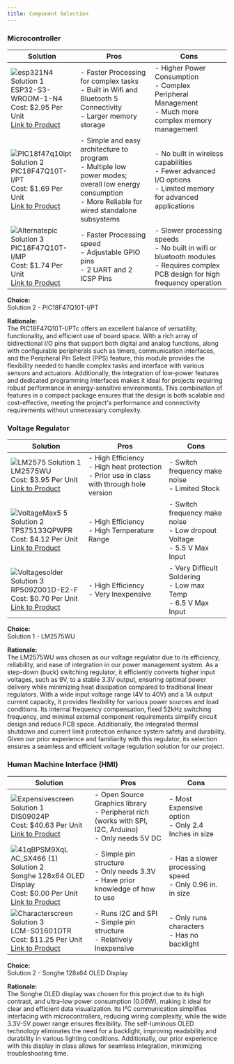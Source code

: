 ```yaml
---
title: Component Selection
---
```

  
### **Microcontroller**

| Solution | Pros | Cons |
|----------|----------|----------|
| ![esp321N4](https://github.com/user-attachments/assets/8c6c63fb-29f0-4a42-845b-77c537fc106f) Solution 1<br> ESP32-S3-WROOM-1-N4<br> Cost: $2.95 Per Unit<br> [Link to Product](https://www.digikey.com/en/products/detail/espressif-systems/ESP32-S3-WROOM-1-N4/16162639)<br>| - Faster Processing for complex tasks<br>- Built in Wifi and Bluetooth 5 Connectivity<br>- Larger memory storage | - Higher Power Consumption<br>- Complex Peripheral Management<br>- Much more complex memory management |
| ![PIC18f47q10ipt](https://github.com/user-attachments/assets/6cae1efd-fb5f-449d-be80-42d45cebac01) Solution 2<br> PIC18F47Q10T-I/PT<br> Cost: $1.69 Per Unit<br> [Link to Product](https://www.digikey.com/en/products/detail/microchip-technology/PIC18F47Q10T-I-PT/10187788)<br> | - Simple and easy architecture to program<br>- Multiple low power modes; overall low energy consumption<br>- More Reliable for wired standalone subsystems | - No built in wireless capabilities<br>- Fewer advanced I/O options<br>- Limited memory for advanced applications |
| ![Alternatepic](https://github.com/user-attachments/assets/f7c9fc8d-b4b8-443e-97ce-a1c4e1f9f043) Solution 3<br> PIC18F47Q10T-I/MP<br> Cost: $1.74 Per Unit<br> [Link to Product](https://www.digikey.com/en/products/detail/microchip-technology/PIC18F47Q10T-I-MP/10187787?s=N4IgTCBcDaIAoEkDCBGAHAMQCwHYCKKADACoC0CA9ALJwgC6AvkA)<br>| - Faster Processing speed<br>- Adjustable GPIO pins<br>- 2 UART and 2 ICSP Pins | - Slower processing speeds<br>- No built in wifi or bluetooth modules<br>- Requires complex PCB design for high frequency operation |

**Choice:**  
Solution 2 - PIC18F47Q10T-I/PT

**Rationale:**  
The PIC18F47Q10T-I/PTc offers an excellent balance of versatility, functionality, and efficient use of board space. With a rich array of bidirectional I/O pins that support both digital and analog functions, along with configurable peripherals such as timers, communication interfaces, and the Peripheral Pin Select (PPS) feature, this module provides the flexibility needed to handle complex tasks and interface with various sensors and actuators. Additionally, the integration of low-power features and dedicated programming interfaces makes it ideal for projects requiring robust performance in energy-sensitive environments. This combination of features in a compact package ensures that the design is both scalable and cost-effective, meeting the project's performance and connectivity requirements without unnecessary complexity.



### **Voltage Regulator**

| Solution | Pros | Cons |
|----------|----------|----------|
| ![LM2575](https://github.com/user-attachments/assets/f546c850-1c2c-41f9-b496-1d7d340e9a19) Solution 1<br> LM2575WU<br> Cost: $3.95 Per Unit<br> [Link to Product](https://www.digikey.com/en/products/detail/microchip-technology/LM2575WU/1027667)<br> | - High Efficiency<br>- High heat protection<br>- Prior use in class with through hole version | - Switch frequency make noise<br>- Limited Stock |
| ![VoltageMax5 5](https://github.com/user-attachments/assets/f8bbd664-95ab-4fe6-80ed-3f45c3ac1747) Solution 2<br> TPS75133QPWPR<br> Cost: $4.12 Per Unit<br> [Link to Product](https://www.digikey.com/en/products/detail/texas-instruments/TPS75133QPWPR/1673042)<br> | - High Efficiency<br>- High Temperature Range | - Switch frequency make noise<br>- Low dropout Voltage<br>- 5.5 V Max Input |
| ![Voltagesolder](https://github.com/user-attachments/assets/7f30f434-51ad-4147-a66e-904c9023636f) Solution 3<br> RP509Z001D-E2-F<br> Cost: $0.70 Per Unit<br> [Link to Product](https://www.digikey.com/en/products/detail/nisshinbo-micro-devices-inc/RP509Z001D-E2-F/10217681)<br>| - High Efficiency<br>- Very Inexpensive | - Very Difficult Soldering<br>- Low max Temp<br>- 6.5 V Max Input |

**Choice:**  
Solution 1 - LM2575WU 

**Rationale:**  
The LM2575WU was chosen as our voltage regulator due to its efficiency, reliability, and ease of integration in our power management system. As a step-down (buck) switching regulator, it efficiently converts higher input voltages, such as 9V, to a stable 3.3V output, ensuring optimal power delivery while minimizing heat dissipation compared to traditional linear regulators. With a wide input voltage range (4V to 40V) and a 1A output current capacity, it provides flexibility for various power sources and load conditions. Its internal frequency compensation, fixed 52kHz switching frequency, and minimal external component requirements simplify circuit design and reduce PCB space. Additionally, the integrated thermal shutdown and current limit protection enhance system safety and durability. Given our prior experience and familiarity with this regulator, its selection ensures a seamless and efficient voltage regulation solution for our project.


### **Human Machine Interface (HMI)**

| Solution | Pros | Cons |
|----------|----------|----------|
| ![Expensivescreen](https://github.com/user-attachments/assets/9f5e310f-35db-4767-bccd-0de85e6230a5) Solution 1<br> DIS09024P<br> Cost: $40.63 Per Unit<br> [Link to Product](https://www.digikey.com/en/products/detail/elecrow/DIS09024P/24398500)<br>| - Open Source Graphics library<br>- Peripheral rich (works with SPI, I2C, Arduino)<br>- Only needs 5V DC | - Most Expensive option<br>- Only 2.4 Inches in size |
| ![41qBPSM9XqL _AC_SX466_ (1)](https://github.com/user-attachments/assets/7312a15b-ac82-4b31-b9ae-ab0ad69a7c94) Solution 2<br> Songhe 128x64 OLED Display<br> Cost: $0.00 Per Unit<br> [Link to Product](https://www.amazon.com/Songhe-0-96-inch-I2C-Raspberry/dp/B085WCRS7C/)<br> | - Simple pin structure<br>- Only needs 3.3V<br>- Have prior knowledge of how to use | - Has a slower processing speed<br>- Only 0.96 in. in size |
| ![Characterscreen](https://github.com/user-attachments/assets/6d27abc3-c3e0-42f6-a197-44ecefb8e4fa) Solution 3<br> LCM-S01601DTR<br> Cost: $11.25 Per Unit<br> [Link to Product](https://www.digikey.com/en/products/detail/lumex-opto-components-inc/LCM-S01601DTR/469795?_gl=1*rfdo2f*_up*MQ..&gclid=Cj0KCQiAwtu9BhC8ARIsAI9JHanC7ZdxxoMtmxZ3sx00oQDfx0sQeaRmhZfxKZJn0q7aoBXlcvbld3YaAlRJEALw_wcB&gclsrc=aw.ds)<br>| - Runs I2C and SPI<br>- Simple pin structure<br>- Relatively Inexpensive | - Only runs characters<br>- Has no backlight |

**Choice:**  
Solution 2 - Songhe 128x64 OLED Display

**Rationale:**  
The Songhe OLED display was chosen for this project due to its high contrast, and ultra-low power consumption (0.06W), making it ideal for clear and efficient data visualization. Its I²C communication simplifies interfacing with microcontrollers, reducing wiring complexity, while the wide 3.3V-5V power range ensures flexibility. The self-luminous OLED technology eliminates the need for a backlight, improving readability and durability in various lighting conditions. Additionally, our prior experience with this display in class allows for seamless integration, minimizing troubleshooting time.



